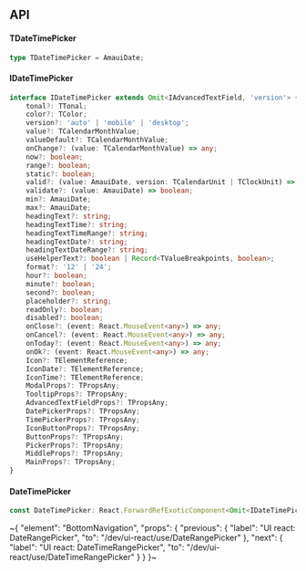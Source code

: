 

## API

#### TDateTimePicker

```ts
type TDateTimePicker = AmauiDate;
```

#### IDateTimePicker

```ts
interface IDateTimePicker extends Omit<IAdvancedTextField, 'version'> {
    tonal?: TTonal;
    color?: TColor;
    version?: 'auto' | 'mobile' | 'desktop';
    value?: TCalendarMonthValue;
    valueDefault?: TCalendarMonthValue;
    onChange?: (value: TCalendarMonthValue) => any;
    now?: boolean;
    range?: boolean;
    static?: boolean;
    valid?: (value: AmauiDate, version: TCalendarUnit | TClockUnit) => boolean;
    validate?: (value: AmauiDate) => boolean;
    min?: AmauiDate;
    max?: AmauiDate;
    headingText?: string;
    headingTextTime?: string;
    headingTextTimeRange?: string;
    headingTextDate?: string;
    headingTextDateRange?: string;
    useHelperText?: boolean | Record<TValueBreakpoints, boolean>;
    format?: '12' | '24';
    hour?: boolean;
    minute?: boolean;
    second?: boolean;
    placeholder?: string;
    readOnly?: boolean;
    disabled?: boolean;
    onClose?: (event: React.MouseEvent<any>) => any;
    onCancel?: (event: React.MouseEvent<any>) => any;
    onToday?: (event: React.MouseEvent<any>) => any;
    onOk?: (event: React.MouseEvent<any>) => any;
    Icon?: TElementReference;
    IconDate?: TElementReference;
    IconTime?: TElementReference;
    ModalProps?: TPropsAny;
    TooltipProps?: TPropsAny;
    AdvancedTextFieldProps?: TPropsAny;
    DatePickerProps?: TPropsAny;
    TimePickerProps?: TPropsAny;
    IconButtonProps?: TPropsAny;
    ButtonProps?: TPropsAny;
    PickerProps?: TPropsAny;
    MiddleProps?: TPropsAny;
    MainProps?: TPropsAny;
}
```

#### DateTimePicker

```ts
const DateTimePicker: React.ForwardRefExoticComponent<Omit<IDateTimePicker, "ref"> & React.RefAttributes<unknown>>;
```


~{
  "element": "BottomNavigation",
  "props": {
    "previous": {
      "label": "UI react: DateRangePicker",
      "to": "/dev/ui-react/use/DateRangePicker"
    },
    "next": {
      "label": "UI react: DateTimeRangePicker",
      "to": "/dev/ui-react/use/DateTimeRangePicker"
    }
  }
}~
